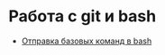 # Работа с git и bash
- [Отправка базовых команд в bash](https://github.com/Burlaka27/git_bash/commit/67ec00fe68da19eea15d74864790d604c1215866)
